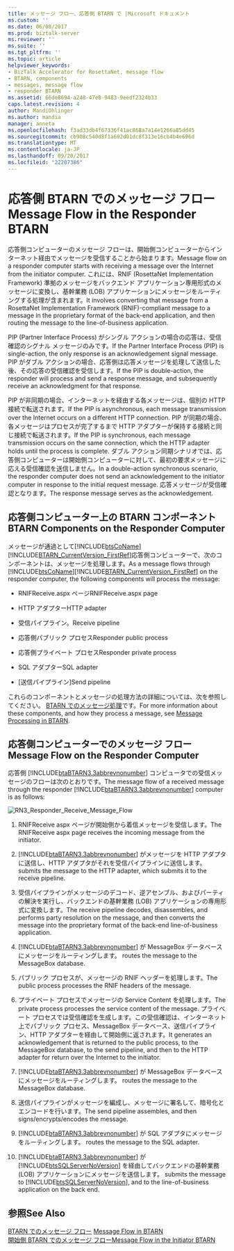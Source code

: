 ```yaml
---
title: メッセージ フロー、応答側 BTARN で |Microsoft ドキュメント
ms.custom: ''
ms.date: 06/08/2017
ms.prod: biztalk-server
ms.reviewer: ''
ms.suite: ''
ms.tgt_pltfrm: ''
ms.topic: article
helpviewer_keywords:
- BizTalk Accelerator for RosettaNet, message flow
- BTARN, components
- messages, message flow
- responder BTARN
ms.assetid: 66de8694-a248-47e8-9483-9eedf2324b33
caps.latest.revision: 4
author: MandiOhlinger
ms.author: mandia
manager: anneta
ms.openlocfilehash: f3ad33db4f67336f41ac868a7a14e1266a85dd45
ms.sourcegitcommit: cb908c540d8f1a692d01dc8f313e16cb4b4e696d
ms.translationtype: MT
ms.contentlocale: ja-JP
ms.lasthandoff: 09/20/2017
ms.locfileid: "22207386"
---
```

# <a name="message-flow-in-the-responder-btarn"></a><span data-ttu-id="79374-102">応答側 BTARN でのメッセージ フロー</span><span class="sxs-lookup"><span data-stu-id="79374-102">Message Flow in the Responder BTARN</span></span>
<span data-ttu-id="79374-103">応答側コンピューターのメッセージ フローは、開始側コンピューターからインターネット経由でメッセージを受信することから始まります。</span><span class="sxs-lookup"><span data-stu-id="79374-103">Message flow on a responder computer starts with receiving a message over the Internet from the initiator computer.</span></span> <span data-ttu-id="79374-104">これには、RNIF (RosettaNet Implementation Framework) 準拠のメッセージをバックエンド アプリケーション専用形式のメッセージに変換し、基幹業務 (LOB) アプリケーションにメッセージをルーティングする処理が含まれます。</span><span class="sxs-lookup"><span data-stu-id="79374-104">It involves converting that message from a RosettaNet Implementation Framework (RNIF)-compliant message to a message in the proprietary format of the back-end application, and then routing the message to the line-of-business application.</span></span>  
  
 <span data-ttu-id="79374-105">PIP (Partner Interface Process) がシングル アクションの場合の応答は、受信確認のシグナル メッセージのみです。</span><span class="sxs-lookup"><span data-stu-id="79374-105">If the Partner Interface Process (PIP) is single-action, the only response is an acknowledgement signal message.</span></span> <span data-ttu-id="79374-106">PIP がダブル アクションの場合、応答側は応答メッセージを処理して送信した後、その応答の受信確認を受信します。</span><span class="sxs-lookup"><span data-stu-id="79374-106">If the PIP is double-action, the responder will process and send a response message, and subsequently receive an acknowledgment for that response.</span></span>  
  
 <span data-ttu-id="79374-107">PIP が非同期の場合、インターネットを経由する各メッセージは、個別の HTTP 接続で転送されます。</span><span class="sxs-lookup"><span data-stu-id="79374-107">If the PIP is asynchronous, each message transmission over the Internet occurs on a different HTTP connection.</span></span> <span data-ttu-id="79374-108">PIP が同期の場合、各メッセージはプロセスが完了するまで HTTP アダプターが保持する接続と同じ接続で転送されます。</span><span class="sxs-lookup"><span data-stu-id="79374-108">If the PIP is synchronous, each message transmission occurs on the same connection, which the HTTP adapter holds until the process is complete.</span></span> <span data-ttu-id="79374-109">ダブル アクション同期シナリオでは、応答側コンピューターは開始側コンピューターに対して、最初の要求メッセージに応える受信確認を送信しません。</span><span class="sxs-lookup"><span data-stu-id="79374-109">In a double-action synchronous scenario, the responder computer does not send an acknowledgement to the initiator computer in response to the initial request message.</span></span> <span data-ttu-id="79374-110">応答メッセージが受信確認となります。</span><span class="sxs-lookup"><span data-stu-id="79374-110">The response message serves as the acknowledgement.</span></span>  
  
## <a name="btarn-components-on-the-responder-computer"></a><span data-ttu-id="79374-111">応答側コンピューター上の BTARN コンポーネント</span><span class="sxs-lookup"><span data-stu-id="79374-111">BTARN Components on the Responder Computer</span></span>  
 <span data-ttu-id="79374-112">メッセージが通過として[!INCLUDE[btsCoName](../../includes/btsconame-md.md)][!INCLUDE[BTARN_CurrentVersion_FirstRef](../../includes/btarn-currentversion-firstref-md.md)]応答側コンピューターで、次のコンポーネントは、メッセージを処理します。</span><span class="sxs-lookup"><span data-stu-id="79374-112">As a message flows through [!INCLUDE[btsCoName](../../includes/btsconame-md.md)][!INCLUDE[BTARN_CurrentVersion_FirstRef](../../includes/btarn-currentversion-firstref-md.md)] on the responder computer, the following components will process the message:</span></span>  
  
-   <span data-ttu-id="79374-113">RNIFReceive.aspx ページ</span><span class="sxs-lookup"><span data-stu-id="79374-113">RNIFReceive.aspx page</span></span>  
  
-   <span data-ttu-id="79374-114">HTTP アダプター</span><span class="sxs-lookup"><span data-stu-id="79374-114">HTTP adapter</span></span>  
  
-   <span data-ttu-id="79374-115">受信パイプライン。</span><span class="sxs-lookup"><span data-stu-id="79374-115">Receive pipeline</span></span>  
  
-   <span data-ttu-id="79374-116">応答側パブリック プロセス</span><span class="sxs-lookup"><span data-stu-id="79374-116">Responder public process</span></span>  
  
-   <span data-ttu-id="79374-117">応答側プライベート プロセス</span><span class="sxs-lookup"><span data-stu-id="79374-117">Responder private process</span></span>  
  
-   <span data-ttu-id="79374-118">SQL アダプター</span><span class="sxs-lookup"><span data-stu-id="79374-118">SQL adapter</span></span>  
  
-   <span data-ttu-id="79374-119">[送信パイプライン]</span><span class="sxs-lookup"><span data-stu-id="79374-119">Send pipeline</span></span>  
  
 <span data-ttu-id="79374-120">これらのコンポーネントとメッセージの処理方法の詳細については、次を参照してください。 [BTARN でのメッセージ処理](../../adapters-and-accelerators/accelerator-rosettanet/message-processing-in-btarn.md)です。</span><span class="sxs-lookup"><span data-stu-id="79374-120">For more information about these components, and how they process a message, see [Message Processing in BTARN](../../adapters-and-accelerators/accelerator-rosettanet/message-processing-in-btarn.md).</span></span>  
  
## <a name="message-flow-on-the-responder-computer"></a><span data-ttu-id="79374-121">応答側コンピューターでのメッセージ フロー</span><span class="sxs-lookup"><span data-stu-id="79374-121">Message Flow on the Responder Computer</span></span>  
 <span data-ttu-id="79374-122">応答側 [!INCLUDE[btaBTARN3.3abbrevnonumber](../../includes/btabtarn3-3abbrevnonumber-md.md)] コンピュータでの受信メッセージのフローは次のとおりです。</span><span class="sxs-lookup"><span data-stu-id="79374-122">The message flow of a received message through the responder [!INCLUDE[btaBTARN3.3abbrevnonumber](../../includes/btabtarn3-3abbrevnonumber-md.md)] computer is as follows:</span></span>  
  
 ![](../../adapters-and-accelerators/accelerator-rosettanet/media/rn3-responder-receive-message-flow.gif "RN3_Responder_Receive_Message_Flow")  
  
1.  <span data-ttu-id="79374-123">RNIFReceive aspx ページが開始側から着信メッセージを受信します。</span><span class="sxs-lookup"><span data-stu-id="79374-123">The RNIFReceive aspx page receives the incoming message from the initiator.</span></span>  
  
2.  [!INCLUDE[btaBTARN3.3abbrevnonumber](../../includes/btabtarn3-3abbrevnonumber-md.md)]<span data-ttu-id="79374-124"> がメッセージを HTTP アダプタに送信し、HTTP アダプタがそれを受信パイプラインに送信します。</span><span class="sxs-lookup"><span data-stu-id="79374-124"> submits the message to the HTTP adapter, which submits it to the receive pipeline.</span></span>  
  
3.  <span data-ttu-id="79374-125">受信パイプラインがメッセージのデコード、逆アセンブル、およびパーティの解決を実行し、バックエンドの基幹業務 (LOB) アプリケーションの専用形式に変換します。</span><span class="sxs-lookup"><span data-stu-id="79374-125">The receive pipeline decodes, disassembles, and performs party resolution on the message, and then converts the message into the proprietary format of the back-end line-of-business application.</span></span>  
  
4.  [!INCLUDE[btaBTARN3.3abbrevnonumber](../../includes/btabtarn3-3abbrevnonumber-md.md)]<span data-ttu-id="79374-126"> が MessageBox データベースにメッセージをルーティングします。</span><span class="sxs-lookup"><span data-stu-id="79374-126"> routes the message to the MessageBox database.</span></span>  
  
5.  <span data-ttu-id="79374-127">パブリック プロセスが、メッセージの RNIF ヘッダーを処理します。</span><span class="sxs-lookup"><span data-stu-id="79374-127">The public process processes the RNIF headers of the message.</span></span>  
  
6.  <span data-ttu-id="79374-128">プライベート プロセスでメッセージの Service Content を処理します。</span><span class="sxs-lookup"><span data-stu-id="79374-128">The private process processes the service content of the message.</span></span> <span data-ttu-id="79374-129">プライベート プロセスでは受信確認を生成します。この受信確認は、インターネット上でパブリック プロセス、MessageBox データベース、送信パイプライン、HTTP アダプターを経由して開始側に返されます。</span><span class="sxs-lookup"><span data-stu-id="79374-129">It generates an acknowledgement that is returned to the public process, to the MessageBox database, to the send pipeline, and then to the HTTP adapter for return over the Internet to the initiator.</span></span>  
  
7.  [!INCLUDE[btaBTARN3.3abbrevnonumber](../../includes/btabtarn3-3abbrevnonumber-md.md)]<span data-ttu-id="79374-130"> が MessageBox データベースにメッセージをルーティングします。</span><span class="sxs-lookup"><span data-stu-id="79374-130"> routes the message to the MessageBox database.</span></span>  
  
8.  <span data-ttu-id="79374-131">送信パイプラインがメッセージを編成し、メッセージに署名して、暗号化とエンコードを行います。</span><span class="sxs-lookup"><span data-stu-id="79374-131">The send pipeline assembles, and then signs/encrypts/encodes the message.</span></span>  
  
9. [!INCLUDE[btaBTARN3.3abbrevnonumber](../../includes/btabtarn3-3abbrevnonumber-md.md)]<span data-ttu-id="79374-132"> が SQL アダプタにメッセージをルーティングします。</span><span class="sxs-lookup"><span data-stu-id="79374-132"> routes the message to the SQL adapter.</span></span>  
  
10. [!INCLUDE[btaBTARN3.3abbrevnonumber](../../includes/btabtarn3-3abbrevnonumber-md.md)]<span data-ttu-id="79374-133"> が [!INCLUDE[btsSQLServerNoVersion](../../includes/btssqlservernoversion-md.md)] を経由してバックエンドの基幹業務 (LOB) アプリケーションにメッセージを送信します。</span><span class="sxs-lookup"><span data-stu-id="79374-133"> submits the message to [!INCLUDE[btsSQLServerNoVersion](../../includes/btssqlservernoversion-md.md)], and to the line-of-business application on the back end.</span></span>  
  
## <a name="see-also"></a><span data-ttu-id="79374-134">参照</span><span class="sxs-lookup"><span data-stu-id="79374-134">See Also</span></span>  
 <span data-ttu-id="79374-135">[BTARN でのメッセージ フロー](../../adapters-and-accelerators/accelerator-rosettanet/message-flow-in-btarn.md) </span><span class="sxs-lookup"><span data-stu-id="79374-135">[Message Flow in BTARN](../../adapters-and-accelerators/accelerator-rosettanet/message-flow-in-btarn.md) </span></span>  
 [<span data-ttu-id="79374-136">開始側 BTARN でのメッセージ フロー</span><span class="sxs-lookup"><span data-stu-id="79374-136">Message Flow in the Initiator BTARN</span></span>](../../adapters-and-accelerators/accelerator-rosettanet/message-flow-in-the-initiator-btarn.md)